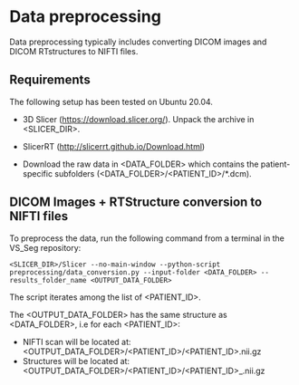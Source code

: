 # Data preprocessing
Data preprocessing typically includes converting DICOM images and DICOM RTstructures to NIFTI files.


##  Requirements

The following setup has been tested on Ubuntu 20.04.

* 3D Slicer (https://download.slicer.org/). Unpack the archive in <SLICER_DIR>.
* SlicerRT (http://slicerrt.github.io/Download.html)

* Download the raw data in <DATA_FOLDER> which contains the patient-specific subfolders (<DATA_FOLDER>/<PATIENT_ID>/*.dcm).

        
## DICOM Images + RTStructure conversion to NIFTI files

To preprocess the data, run the following command from a terminal in the VS_Seg repository:

``` <SLICER_DIR>/Slicer --no-main-window --python-script preprocessing/data_conversion.py --input-folder <DATA_FOLDER> --results_folder_name <OUTPUT_DATA_FOLDER> ```

The script iterates among the list of <PATIENT_ID>.

The <OUTPUT_DATA_FOLDER> has the same structure as <DATA_FOLDER>, i.e for each <PATIENT_ID>:
* NIFTI scan will be located at: <OUTPUT_DATA_FOLDER>/<PATIENT_ID>/<PATIENT_ID>.nii.gz
* Structures will be located at: <OUTPUT_DATA_FOLDER>/<PATIENT_ID>/<PATIENT_ID>_<STRUCTURE>.nii.gz


